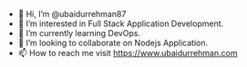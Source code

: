 - 👋 Hi, I’m @ubaidurrehman87
- 👀 I’m interested in Full Stack Application Development.
- 🌱 I’m currently learning DevOps.
- 💞️ I’m looking to collaborate on Nodejs Application.
- 📫 How to reach me visit https://www.ubaidurrehman.com

<!---
ubaidurrehman87/ubaidurrehman87 is a ✨ special ✨ repository because its `README.md` (this file) appears on your GitHub profile.
You can click the Preview link to take a look at your changes.
--->
